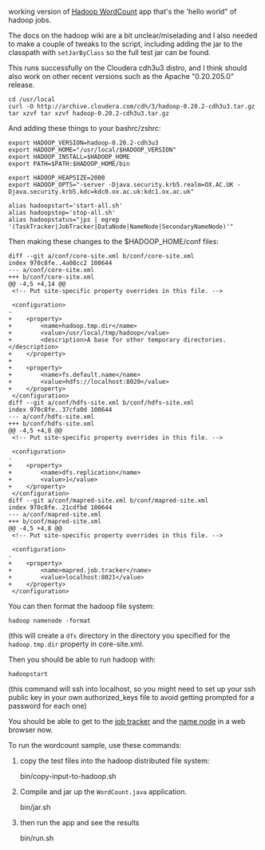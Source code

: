 working version of [Hadoop WordCount](http://wiki.apache.org/hadoop/WordCount) app that's the 'hello world" of hadoop jobs.

The docs on the hadoop wiki are a bit unclear/miselading and I also needed to make a couple of tweaks to the script, including adding the jar to the classpath with `setJarByClass` so the full test jar can be found.

This runs successfully on the Cloudera cdh3u3 distro, and I think should also work on other recent versions such as the Apache "0.20.205.0" release.

    cd /usr/local
    curl -O http://archive.cloudera.com/cdh/3/hadoop-0.20.2-cdh3u3.tar.gz
    tar xzvf tar xzvf hadoop-0.20.2-cdh3u3.tar.gz    

And adding these things to your bashrc/zshrc:

    export HADOOP_VERSION=hadoop-0.20.2-cdh3u3
    export HADOOP_HOME="/usr/local/$HADOOP_VERSION"
    export HADOOP_INSTALL=$HADOOP_HOME
    export PATH=$PATH:$HADOOP_HOME/bin

    export HADOOP_HEAPSIZE=2000
    export HADOOP_OPTS="-server -Djava.security.krb5.realm=OX.AC.UK -Djava.security.krb5.kdc=kdc0.ox.ac.uk:kdc1.ox.ac.uk"

    alias hadoopstart='start-all.sh'
    alias hadoopstop='stop-all.sh'
    alias hadoopstatus="jps | egrep '(TaskTracker|JobTracker|DataNode|NameNode|SecondaryNameNode)'"

Then making these changes to the $HADOOP_HOME/conf files:

    diff --git a/conf/core-site.xml b/conf/core-site.xml
    index 970c8fe..4a08cc2 100644
    --- a/conf/core-site.xml
    +++ b/conf/core-site.xml
    @@ -4,5 +4,14 @@
     <!-- Put site-specific property overrides in this file. -->
     
     <configuration>
    -
    +    <property>
    +        <name>hadoop.tmp.dir</name>
    +        <value>/usr/local/tmp/hadoop</value>
    +        <description>A base for other temporary directories.</description>
    +    </property>
    +     
    +    <property>
    +        <name>fs.default.name</name>
    +        <value>hdfs://localhost:8020</value>
    +    </property>    
     </configuration>
    diff --git a/conf/hdfs-site.xml b/conf/hdfs-site.xml
    index 970c8fe..37cfa0d 100644
    --- a/conf/hdfs-site.xml
    +++ b/conf/hdfs-site.xml
    @@ -4,5 +4,8 @@
     <!-- Put site-specific property overrides in this file. -->
     
     <configuration>
    -
    +    <property>
    +        <name>dfs.replication</name>
    +        <value>1</value>
    +    </property>        
     </configuration>
    diff --git a/conf/mapred-site.xml b/conf/mapred-site.xml
    index 970c8fe..21cdfbd 100644
    --- a/conf/mapred-site.xml
    +++ b/conf/mapred-site.xml
    @@ -4,5 +4,8 @@
     <!-- Put site-specific property overrides in this file. -->
     
     <configuration>
    -
    +    <property>
    +        <name>mapred.job.tracker</name>
    +        <value>localhost:8021</value>
    +    </property>    
     </configuration>
    
You can then format the hadoop file system:

    hadoop namenode -format 
 
(this will create a `dfs` directory in the directory you specified for the `hadoop.tmp.dir` property in core-site.xml. 

Then you should be able to run hadoop with:

    hadoopstart

(this command will ssh into localhost, so you might need to set up your ssh public key in your own authorized_keys file to avoid getting prompted for a password for each one)    

You should be able to get to the [job tracker](http://localhost:50030) and the [name node](http://localhost:50070) in a web browser now.

To run the wordcount sample, use these commands:

1. copy the test files into the hadoop distributed file system:

    bin/copy-input-to-hadoop.sh 

2. Compile and jar up the `WordCount.java` application. 
    
    bin/jar.sh

3. then run the app and see the results

    bin/run.sh

